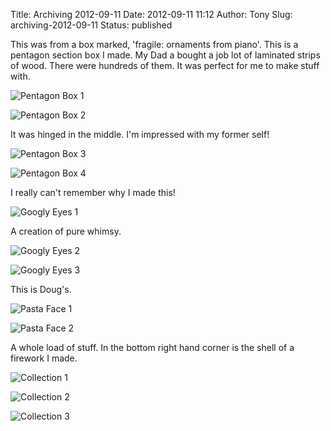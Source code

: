 Title: Archiving 2012-09-11
Date: 2012-09-11 11:12
Author: Tony
Slug: archiving-2012-09-11
Status: published

This was from a box marked, 'fragile: ornaments from piano'. This is a pentagon section box I made. My Dad a bought a job lot of laminated strips of wood. There were hundreds of them. It was perfect for me to make stuff with.  
  
![Pentagon Box 1]({static}/images/2012/IMG_20120909_123211.jpg)

![Pentagon Box 2]({static}/images/2012/IMG_20120909_123233.jpg)

It was hinged in the middle. I'm impressed with my former self!  
  
![Pentagon Box 3]({static}/images/2012/IMG_20120909_123244.jpg)

![Pentagon Box 4]({static}/images/2012/IMG_20120909_123253.jpg)

I really can't remember why I made this!  

![Googly Eyes 1]({static}/images/2012/IMG_20120909_123645.jpg)

A creation of pure whimsy.  
  
![Googly Eyes 2]({static}/images/2012/IMG_20120909_123654.jpg)

![Googly Eyes 3]({static}/images/2012/IMG_20120909_123707.jpg)

This is Doug's.  

![Pasta Face 1]({static}/images/2012/IMG_20120909_123749.jpg)

![Pasta Face 2]({static}/images/2012/IMG_20120909_123800.jpg)

A whole load of stuff. In the bottom right hand corner is the shell of a firework I made.  
  
![Collection 1]({static}/images/2012/IMG_20120909_124449.jpg)

![Collection 2]({static}/images/2012/IMG_20120909_124839.jpg)

![Collection 3]({static}/images/2012/IMG_20120909_125247.jpg)
